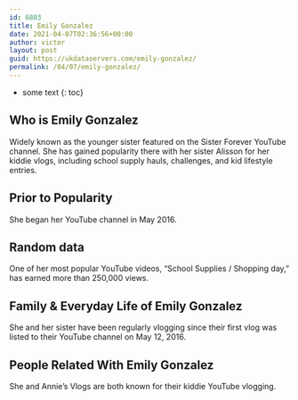 ```yaml
---
id: 6803
title: Emily Gonzalez
date: 2021-04-07T02:36:56+00:00
author: victor
layout: post
guid: https://ukdataservers.com/emily-gonzalez/
permalink: /04/07/emily-gonzalez/
---
```


* some text
{: toc}


## Who is Emily Gonzalez



Widely known as the younger sister featured on the Sister Forever YouTube channel. She has gained popularity there with her sister Alisson for her kiddie vlogs, including school supply hauls, challenges, and kid lifestyle entries.  

                
                
                
## Prior to Popularity



She began her YouTube channel in May 2016. 

                
                
                
## Random data



One of her most popular YouTube videos, &#8220;School Supplies / Shopping day,&#8221; has earned more than 250,000 views. 

                
                
                
## Family & Everyday Life of Emily Gonzalez



She and her sister have been regularly vlogging since their first vlog was listed to their YouTube channel on May 12, 2016. 

                
                
                
## People Related With Emily Gonzalez



She and Annie&#8217;s Vlogs are both known for their kiddie YouTube vlogging. 

                
              
            
          
          
          